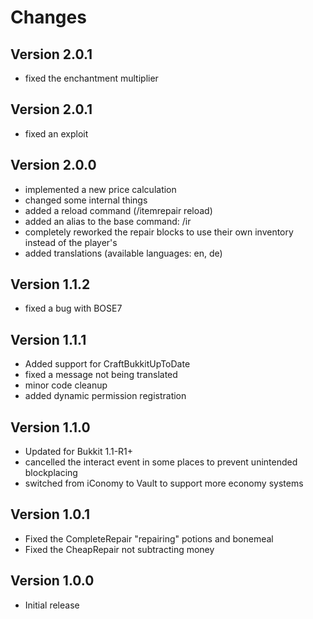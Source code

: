 Changes
=======

Version 2.0.1
-------------
- fixed the enchantment multiplier

Version 2.0.1
-------------
- fixed an exploit

Version 2.0.0
-------------
- implemented a new price calculation
- changed some internal things
- added a reload command (/itemrepair reload)
- added an alias to the base command: /ir <action>
- completely reworked the repair blocks to use their own inventory instead of the player's
- added translations (available languages: en, de)

Version 1.1.2
-------------
- fixed a bug with BOSE7

Version 1.1.1
-------------
- Added support for CraftBukkitUpToDate
- fixed a message not being translated
- minor code cleanup
- added dynamic permission registration

Version 1.1.0
-------------
- Updated for Bukkit 1.1-R1+
- cancelled the interact event in some places to prevent unintended blockplacing
- switched from iConomy to Vault to support more economy systems

Version 1.0.1
-------------
- Fixed the CompleteRepair "repairing" potions and bonemeal
- Fixed the CheapRepair not subtracting money

Version 1.0.0
-------------
- Initial release
